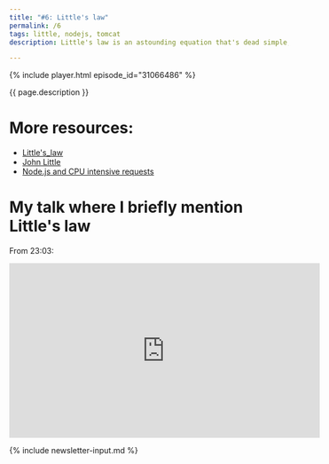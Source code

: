 ```yaml
---
title: "#6: Little's law"
permalink: /6
tags: little, nodejs, tomcat
description: Little's law is an astounding equation that's dead simple, yet it can bring an amazing insight into what your distributed system is capable of

---
```


{% include player.html episode_id="31066486" %}

{{ page.description }}

# More resources:

* [Little's_law](https://en.wikipedia.org/wiki/Little%27s_law)
* [John Little](https://en.wikipedia.org/wiki/John_Little_(academic))
* [Node.js and CPU intensive requests](https://stackoverflow.com/questions/3491811/node-js-and-cpu-intensive-requests)

# My talk where I briefly mention Little's law

From 23:03:

<iframe width="560" height="315" src="https://www.youtube.com/embed/5TJiTSWktLU?start=1383" frameborder="0" allow="accelerometer; autoplay; encrypted-media; gyroscope; picture-in-picture" allowfullscreen></iframe>

{% include newsletter-input.md %}
